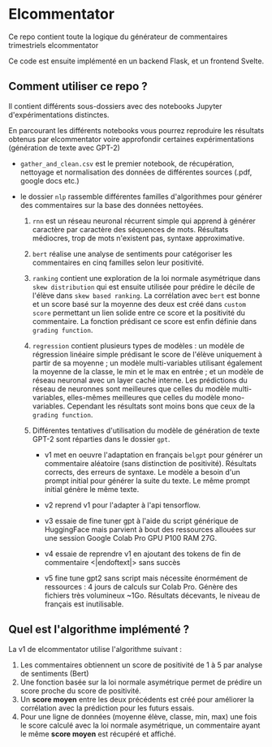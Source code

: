 # Elcommentator

Ce repo contient toute la logique du générateur de commentaires trimestriels elcommentator

Ce code est ensuite implémenté en un backend Flask, et un frontend Svelte.

## Comment utiliser ce repo ?

Il contient différents sous-dossiers avec des notebooks Jupyter d'expérimentations distinctes.

En parcourant les différents notebooks vous pourrez reproduire les résultats obtenus par elcommentator voire approfondir certaines expérimentations (génération de texte avec GPT-2)

- `gather_and_clean.csv` est le premier notebook, de récupération, nettoyage et normalisation des données de différentes sources (.pdf, google docs etc.)

- le dossier `nlp` rassemble différentes familles d'algorithmes pour générer des commentaires sur la base des données nettoyées.

  1. `rnn` est un réseau neuronal récurrent simple qui apprend à générer caractère par caractère des séquences de mots.
  Résultats médiocres, trop de mots n'existent pas, syntaxe approximative.

  2. `bert` réalise une analyse de sentiments pour catégoriser les commentaires en cinq familles selon leur positivité.

  3. `ranking` contient une exploration de la loi normale asymétrique dans `skew distribution` qui est ensuite utilisée pour prédire le décile de l'élève dans `skew based ranking`. La corrélation avec `bert` est bonne et un score basé sur la moyenne des deux est créé dans `custom score` permettant un lien solide entre ce score et la positivité du commentaire. La fonction prédisant ce score est enfin définie dans `grading function`.

  4. `regression` contient plusieurs types de modèles : un modèle de régression linéaire simple prédisant le score de l'élève uniquement à partir de sa moyenne ; un modèle multi-variables utilisant également la moyenne de la classe, le min et le max en entrée ; et un modèle de réseau neuronal avec un layer caché interne. Les prédictions du réseau de neuronnes sont meilleures que celles du modèle multi-variables, elles-mêmes meilleures que celles du modèle mono-variables. Cependant les résultats sont moins bons que ceux de la `grading function`.

  5. Différentes tentatives d'utilisation du modèle de génération de texte GPT-2 sont réparties dans le dossier `gpt`.
     - v1 met en oeuvre l'adaptation en français `belgpt` pour générer un commentaire aléatoire (sans distinction de positivité). Résultats corrects, des erreurs de syntaxe. Le modèle a besoin d'un prompt initial pour générer la suite du texte. Le même prompt initial génère le même texte.

     - v2 reprend v1 pour l'adapter à l'api tensorflow.

     - v3 essaie de fine tuner gpt à l'aide du script générique de HuggingFace mais parvient à bout des ressources allouées sur une session Google Colab Pro GPU P100 RAM 27G.

     - v4 essaie de reprendre v1 en ajoutant des tokens de fin de commentaire <|endoftext|> sans succès

     - v5 fine tune gpt2 sans script mais nécessite énormément de ressources : 4 jours de calculs sur Colab Pro. Génère des fichiers très volumineux ~1Go. Résultats décevants, le niveau de français est inutilisable.

## Quel est l'algorithme implémenté ?

La v1 de elcommentator utilise l'algorithme suivant :

1. Les commentaires obtiennent un score de positivité de 1 à 5 par analyse de sentiments (Bert)
2. Une fonction basée sur la loi normale asymétrique permet de prédire un score proche du score de positivité.
3. Un **score moyen** entre les deux précédents est créé pour améliorer la corrélation avec la prédiction pour les futurs essais.
4. Pour une ligne de données (moyenne élève, classe, min, max) une fois le score calculé avec la loi normale asymétrique, un commentaire ayant le même **score moyen** est récupéré et affiché.
